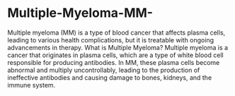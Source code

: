 # Multiple-Myeloma-MM-
Multiple myeloma (MM) is a type of blood cancer that affects plasma cells, leading to various health complications, but it is treatable with ongoing advancements in therapy.
What is Multiple Myeloma?
Multiple myeloma is a cancer that originates in plasma cells, which are a type of white blood cell responsible for producing antibodies. In MM, these plasma cells become abnormal and multiply uncontrollably, leading to the production of ineffective antibodies and causing damage to bones, kidneys, and the immune system. 
